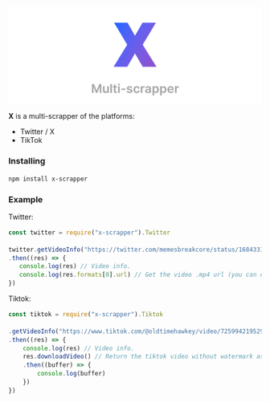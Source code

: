 
![X](https://raw.githubusercontent.com/gabbersdev/x-scrapper/main/xlogo.png)

**X** is a multi-scrapper of the platforms:
- Twitter / X
- TikTok

### Installing
```bash
npm install x-scrapper
```
###  Example

 Twitter: 
 ```js
const twitter = require("x-scrapper").Twitter
	
twitter.getVideoInfo("https://twitter.com/memesbreakcore/status/1684331516825042944") // returns a Promise
.then((res) => {
	console.log(res) // Video info.
	console.log(res.formats[0].url) // Get the video .mp4 url (you can download it.)
})
```
Tiktok:
```js
const tiktok = require("x-scrapper").Tiktok

.getVideoInfo("https://www.tiktok.com/@oldtimehawkey/video/7259942195296210218") // returns a Promise
.then((res) => {
	console.log(res) // Video info.
	res.downloadVideo() // Return the tiktok video without watermark as a buffer. (You can't get the direct .mp4 url, you need to download it.)
	.then((buffer) => {
		console.log(buffer)
	})
})
```
